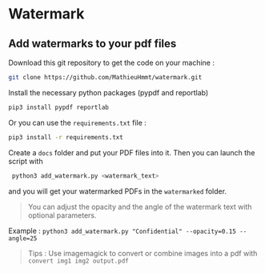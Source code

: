 # Watermark

## Add watermarks to your pdf files

Download this git repository to get the code on your machine :
```bash
git clone https://github.com/MathieuHmmt/watermark.git
```

Install the necessary python packages (pypdf and reportlab)

``` bash
pip3 install pypdf reportlab
```

Or you can use the `requirements.txt` file :

``` bash
pip3 install -r requirements.txt
```

Create a `docs` folder and put your PDF files into it.
Then you can launch the script with

``` bash
 python3 add_watermark.py <watermark_text>
```

and you will get your watermarked PDFs in the `watermarked` folder.

> You can adjust the opacity and the angle of the watermark text with optional parameters.

Example :
`python3 add_watermark.py "Confidential" --opacity=0.15 --angle=25`

> Tips : Use imagemagick to convert or combine images into a pdf with `convert img1 img2 output.pdf`
